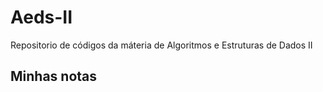 # Aeds-II
Repositorio de códigos da máteria de Algoritmos e Estruturas de Dados II

## Minhas notas

